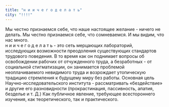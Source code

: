 ```yaml
---
title: "н и и ч е г о д е л а т ь"
city: "!!!!"
---
```


Мы честно признаемся себе, что наше настоящее желание - ничего не делать. Мы честно признаемся себе, что сомневаемся. И мы видим, что нас много.  
н и и ч е г о д е л а т ь - это сеть мерцающих лабораторий, исследующих возможности преодоления существующих стандартов трудового поведения. В то время как он поднимает вопросы об освобождении рабочих от отчужденного труда, а безработных - от социальной стигматизации, он занимается проблемой неоплачиваемого невидимого труда и возрождает утопическую традицию стремления к будущему миру без работы. Основная цель Научно-исследовательского института - рассматривать «бездействие» и другие его разновидности (прокрастинация, пассивность, апатия, безделье и т. Д.) Как публичное явление, требующее всестороннего изучения, как теоретического, так и практического.
